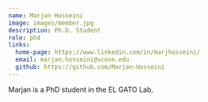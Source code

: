```yaml
---
name: Marjan Hosseini
image: images/member.jpg
description: Ph.D. Student
role: phd
links:
  home-page: https://www.linkedin.com/in/marjhosseini/
  email: marjan.hosseini@uconn.edu
  github: https://github.com/Marjan-Hosseini
---
```


Marjan is a PhD student in the EL GATO Lab.